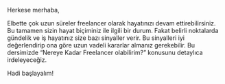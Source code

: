Herkese merhaba,

Elbette çok uzun süreler freelancer olarak hayatınızı devam ettirebilirsiniz. Bu tamamen sizin hayat biçiminiz ile ilgili bir durum. Fakat belirli noktalarda gündelik ve iş hayatınız size bazı sinyaller verir. Bu sinyalleri iyi değerlendirip ona göre uzun vadeli kararlar almanız gerekebilir. Bu dersimizde “Nereye Kadar Freelancer olabilirim?” konusunu detaylıca irdeleyeceğiz.

Hadi başlayalım!